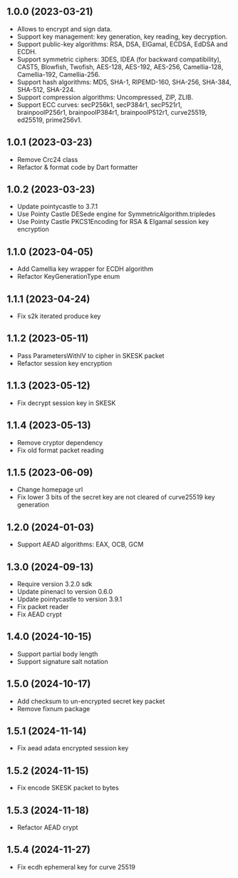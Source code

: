 ## 1.0.0 (2023-03-21)
- Allows to encrypt and sign data.
- Support key management: key generation, key reading, key decryption.
- Support public-key algorithms: RSA, DSA, ElGamal, ECDSA, EdDSA and ECDH.
- Support symmetric ciphers: 3DES, IDEA (for backward compatibility), CAST5, Blowfish, Twofish, AES-128, AES-192, AES-256, Camellia-128, Camellia-192, Camellia-256.
- Support hash algorithms: MD5, SHA-1, RIPEMD-160, SHA-256, SHA-384, SHA-512, SHA-224.
- Support compression algorithms: Uncompressed, ZIP, ZLIB.
- Support ECC curves: secP256k1, secP384r1, secP521r1, brainpoolP256r1, brainpoolP384r1, brainpoolP512r1, curve25519, ed25519, prime256v1.

## 1.0.1 (2023-03-23)
- Remove Crc24 class
- Refactor & format code by Dart formatter

## 1.0.2 (2023-03-23)
- Update pointycastle to 3.7.1
- Use Pointy Castle DESede engine for SymmetricAlgorithm.tripledes
- Use Pointy Castle PKCS1Encoding for RSA & Elgamal session key encryption

## 1.1.0 (2023-04-05)
- Add Camellia key wrapper for ECDH algorithm
- Refactor KeyGenerationType enum

## 1.1.1 (2023-04-24)
- Fix s2k iterated produce key

## 1.1.2 (2023-05-11)
- Pass ParametersWithIV to cipher in SKESK packet
- Refactor session key encryption

## 1.1.3 (2023-05-12)
- Fix decrypt session key in SKESK

## 1.1.4 (2023-05-13)
- Remove cryptor dependency
- Fix old format packet reading

## 1.1.5 (2023-06-09)
- Change homepage url
- Fix lower 3 bits of the secret key are not cleared of curve25519 key generation

## 1.2.0 (2024-01-03)
- Support AEAD algorithms: EAX, OCB, GCM

## 1.3.0 (2024-09-13)
- Require version 3.2.0 sdk
- Update pinenacl to version 0.6.0
- Update pointycastle to version 3.9.1
- Fix packet reader
- Fix AEAD crypt

## 1.4.0 (2024-10-15)
- Support partial body length
- Support signature salt notation

## 1.5.0 (2024-10-17)
- Add checksum to un-encrypted secret key packet 
- Remove fixnum package

## 1.5.1 (2024-11-14)
- Fix aead adata encrypted session key

## 1.5.2 (2024-11-15)
- Fix encode SKESK packet to bytes

## 1.5.3 (2024-11-18)
- Refactor AEAD crypt

## 1.5.4 (2024-11-27)
- Fix ecdh ephemeral key for curve 25519
